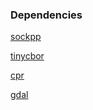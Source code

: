### Dependencies

[sockpp](https://github.com/fpagliughi/sockpp)

[tinycbor](https://github.com/intel/tinycbor)

[cpr](https://github.com/libcpr/cpr)

[gdal](https://github.com/OSGeo/GDAL)